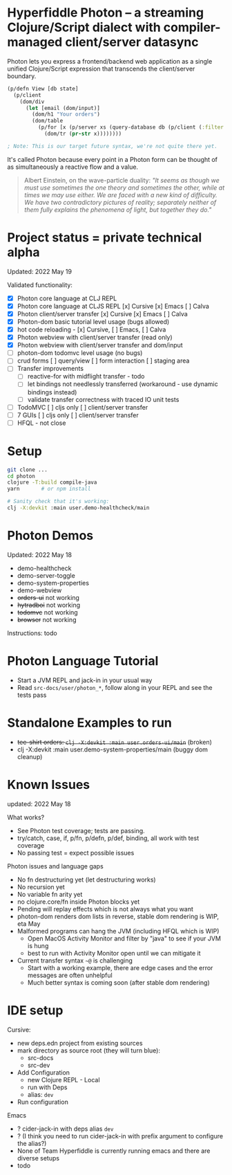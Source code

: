 # Hyperfiddle Photon – a streaming Clojure/Script dialect with compiler-managed client/server datasync

Photon lets you express a frontend/backend web application as a single unified Clojure/Script expression that transcends the client/server boundary.

```clojure
(p/defn View [db state]
  (p/client
    (dom/div
      (let [email (dom/input)]
        (dom/h1 "Your orders")
        (dom/table
          (p/for [x (p/server xs (query-database db (p/client (:filter state))))]
            (dom/tr (pr-str x))))))))

; Note: This is our target future syntax, we're not quite there yet.
```

It's called Photon because every point in a Photon form can be thought of as simultaneously a reactive flow and a value.

> Albert Einstein, on the wave-particle duality: *"It seems as though we must use sometimes the one theory and sometimes the other, while at times we may use either. We are faced with a new kind of difficulty. We have two contradictory pictures of reality; separately neither of them fully explains the phenomena of light, but together they do."*

# Project status = private technical alpha

Updated: 2022 May 19

Validated functionality:

- [x] Photon core language at CLJ REPL
- [x] Photon core language at CLJS REPL [x] Cursive [x] Emacs [ ] Calva
- [x] Photon client/server transfer [x] Cursive [x] Emacs [ ] Calva
- [x] Photon-dom basic tutorial level usage (bugs allowed)
- [x] hot code reloading - [x] Cursive, [ ] Emacs, [ ] Calva
- [x] Photon webview with client/server transfer (read only)
- [x] Photon webview with client/server transfer and dom/input
- [ ] photon-dom todomvc level usage (no bugs)
- [ ] crud forms [ ] query/view [ ] form interaction [ ] staging area
- [ ] Transfer improvements
  - [ ] reactive-for with midflight transfer - todo
  - [ ] let bindings not needlessly transferred (workaround - use dynamic bindings instead)
  - [ ] validate transfer correctness with traced IO unit tests
- [ ] TodoMVC [ ] cljs only [ ] client/server transfer
- [ ] 7 GUIs [ ] cljs only [ ] client/server transfer
- [ ] HFQL - not close

# Setup
```bash
git clone ...
cd photon
clojure -T:build compile-java
yarn       # or npm install

# Sanity check that it's working:
clj -X:devkit :main user.demo-healthcheck/main
```

# Photon Demos

Updated: 2022 May 18

* demo-healthcheck
* demo-server-toggle
* demo-system-properties
* demo-webview
* ~~orders-ui~~ not working
* ~~hytradboi~~ not working
* ~~todomvc~~ not working
* ~~browser~~ not working

Instructions: todo

# Photon Language Tutorial
* Start a JVM REPL and jack-in in your usual way
* Read `src-docs/user/photon_*`, follow along in your REPL and see the tests pass

# Standalone Examples to run
* ~~tee-shirt orders: `clj -X:devkit :main user.orders-ui/main`~~ (broken)
* clj -X:devkit :main user.demo-system-properties/main (buggy dom cleanup)

# Known Issues

updated: 2022 May 18

What works?

- See Photon test coverage; tests are passing. 
- try/catch, case, if, p/fn, p/defn, p/def, binding, all work with test coverage
- No passing test = expect possible issues

Photon issues and language gaps
- No fn destructuring yet (let destructuring works)
- No recursion yet
- No variable fn arity yet
- no clojure.core/fn inside Photon blocks yet
- Pending will replay effects which is not always what you want
- photon-dom renders dom lists in reverse, stable dom rendering is WIP, eta May
- Malformed programs can hang the JVM (including HFQL which is WIP)
  - Open MacOS Activity Monitor and filter by "java" to see if your JVM is hung
  - best to run with Activity Monitor open until we can mitigate it
- Current transfer syntax `~@` is challenging
  - Start with a working example, there are edge cases and the error messages are often unhelpful
  - Much better syntax is coming soon (after stable dom rendering)

# IDE setup
Cursive:
* new deps.edn project from existing sources
* mark directory as source root (they will turn blue):
    * src-docs
    * src-dev
* Add Configuration
    * new Clojure REPL - Local
    * run with Deps
    * alias: `dev`
* Run configuration

Emacs
* ? cider-jack-in with deps alias `dev`
* ? (I think you need to run cider-jack-in with prefix argument to configure the alias?)
* None of Team Hyperfiddle is currently running emacs and there are diverse setups
* todo